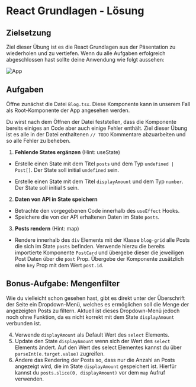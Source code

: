 # React Grundlagen - Lösung

## Zielsetzung

Ziel dieser Übung ist es die React Grundlagen aus der Päsentation zu wiederholen und zu vertiefen. Wenn du alle Aufgaben erfolgreich abgeschlossen hast sollte deine Anwendung wie folgt aussehen:

![App](./md_images/app.png)

## Aufgaben

Öffne zunächst die Datei `Blog.tsx`. Diese Komponente kann in unserem Fall als Root-Komponente der App angesehen werden.

Du wirst nach dem Öffnen der Datei feststellen, dass die Komponente bereits einiges an Code aber auch einige Fehler enthält. Ziel dieser Übung ist es alle in der Datei enthaltenen `// TODO` Kommentare abzuarbeiten und so alle Fehler zu beheben.

1. **Fehlende States ergänzen** (Hint: useState)

- Erstelle einen State mit dem Titel `posts` und dem Typ `undefined | Post[]`. Der State soll initial `undefined` sein.

- Erstelle einen State mit dem Titel `displayAmount` und dem Typ `number`. Der State soll initial `5` sein.

2. **Daten von API in State speichern**

- Betrachte den vorgegebenen Code innerhalb des `useEffect` Hooks.
- Speichere die von der API erhaltenen Daten im State `posts`.

3. **Posts rendern** (Hint: map)

- Rendere innerhalb des `div` Elements mit der Klasse `blog-grid` alle Posts die sich im State `posts` befinden.
  Verwende hierzu die bereits importierte Komponente `PostCard` und übergebe dieser die jeweiligen Post Daten über die `post` Prop. Übergebe der Komponente zusätzlich eine `key` Prop mit dem Wert `post.id`.

## Bonus-Aufgabe: Mengenfilter

Wie du vielleicht schon gesehen hast, gibt es direkt unter der Überschrift der Seite ein Dropdown-Menü, welches es ermöglichen soll die Menge der angezeigten Posts zu filtern. Aktuell ist dieses Dropdown-Menü jedoch noch ohne Funktion, da es nicht korrekt mit dem State `displayAmount` verbunden ist.

4. Verwende `displayAmount` als Default Wert des `select` Elements.
5. Update den State `displayAmount` wenn sich der Wert des `select` Elements ändert. Auf den Wert des select Elementes kannst du über `parseInt(e.target.value)` zugreifen.
6. Ändere das Rendering der Posts so, dass nur die Anzahl an Posts angezeigt wird, die im State `displayAmount` gespeichert ist. Hierfür kannst du `posts.slice(0, displayAmount)` vor dem `map` Aufruf verwenden.
